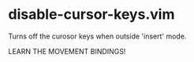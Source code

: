 # disable-cursor-keys.vim
Turns off the curosor keys when outside 'insert' mode.

LEARN THE MOVEMENT BINDINGS!
